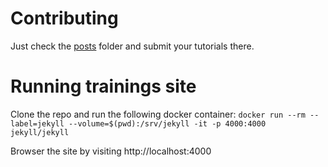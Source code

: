 # Contributing

Just check the [posts](https://github.com/franela/franela.github.io/tree/master/_posts) folder and submit your tutorials there.

# Running trainings site

Clone the repo and run the following docker container: `docker run --rm --label=jekyll --volume=$(pwd):/srv/jekyll -it -p 4000:4000 jekyll/jekyll`

Browser the site by visiting http://localhost:4000
